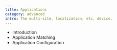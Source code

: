 ```yaml
---
title: Applications
category: advanced
intro: The multi-site, localization, etc, device.
---
```


- Introduction
- Application Matching
- Application Configuration
